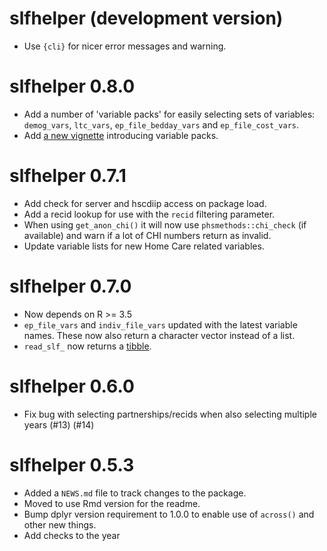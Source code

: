 # slfhelper (development version)

* Use `{cli}` for nicer error messages and warning.

# slfhelper 0.8.0

* Add a number of 'variable packs' for easily selecting sets of variables: `demog_vars`, `ltc_vars`,  `ep_file_bedday_vars` and `ep_file_cost_vars`.
* Add [a new vignette](https://public-health-scotland.github.io/slfhelper/articles/variable-packs.html) introducing variable packs.

# slfhelper 0.7.1

* Add check for server and hscdiip access on package load.
* Add a recid lookup for use with the `recid` filtering parameter.
* When using `get_anon_chi()` it will now use `phsmethods::chi_check` (if available) and warn if a lot of CHI numbers return as invalid.
* Update variable lists for new Home Care related variables.

# slfhelper 0.7.0

* Now depends on R >= 3.5
* `ep_file_vars` and `indiv_file_vars` updated with the latest variable names. These now also return a character vector instead of a list.
* `read_slf_` now returns a [tibble](https://tibble.tidyverse.org/). 

# slfhelper 0.6.0

* Fix bug with selecting partnerships/recids when also selecting multiple years (#13) (#14)

# slfhelper 0.5.3

* Added a `NEWS.md` file to track changes to the package.
* Moved to use Rmd version for the readme.
* Bump dplyr version requirement to 1.0.0 to enable use of `across()` and other new things.
* Add checks to the year
